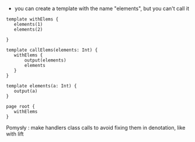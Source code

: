 - you can create a template with the name "elements", but you can't call it

 ```
 template withElems {
	elements(1)
	elements(2)
	
}

template callElems(elements: Int) {
	withElems {
		output(elements)
		elements
	}
}

template elements(a: Int) {
	output(a)
}

page root {
	withElems
}
```

Pomysły : make handlers class calls to avoid fixing them in denotation, like with lift